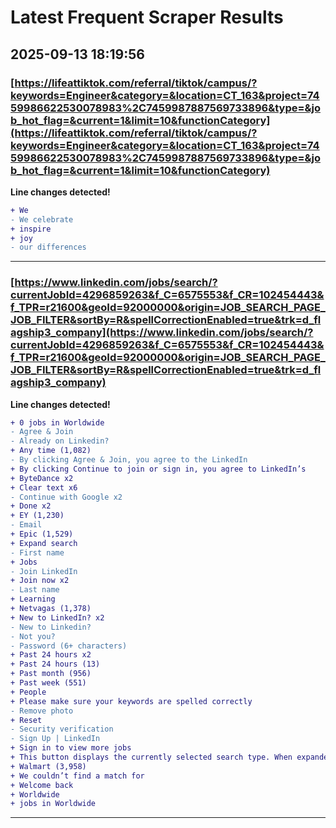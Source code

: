 # Latest Frequent Scraper Results

## 2025-09-13 18:19:56

### [https://lifeattiktok.com/referral/tiktok/campus/?keywords=Engineer&category=&location=CT_163&project=7459986622530078983%2C7459987887569733896&type=&job_hot_flag=&current=1&limit=10&functionCategory](https://lifeattiktok.com/referral/tiktok/campus/?keywords=Engineer&category=&location=CT_163&project=7459986622530078983%2C7459987887569733896&type=&job_hot_flag=&current=1&limit=10&functionCategory)

**Line changes detected!**

```diff
+ We
- We celebrate
+ inspire
+ joy
- our differences
```

---
### [https://www.linkedin.com/jobs/search/?currentJobId=4296859263&f_C=6575553&f_CR=102454443&f_TPR=r21600&geoId=92000000&origin=JOB_SEARCH_PAGE_JOB_FILTER&sortBy=R&spellCorrectionEnabled=true&trk=d_flagship3_company](https://www.linkedin.com/jobs/search/?currentJobId=4296859263&f_C=6575553&f_CR=102454443&f_TPR=r21600&geoId=92000000&origin=JOB_SEARCH_PAGE_JOB_FILTER&sortBy=R&spellCorrectionEnabled=true&trk=d_flagship3_company)

**Line changes detected!**

```diff
+ 0 jobs in Worldwide
- Agree & Join
- Already on Linkedin?
+ Any time (1,082)
- By clicking Agree & Join, you agree to the LinkedIn
+ By clicking Continue to join or sign in, you agree to LinkedIn’s
+ ByteDance x2
+ Clear text x6
- Continue with Google x2
+ Done x2
+ EY (1,230)
- Email
+ Epic (1,529)
+ Expand search
- First name
+ Jobs
- Join LinkedIn
+ Join now x2
- Last name
+ Learning
+ Netvagas (1,378)
+ New to LinkedIn? x2
- New to Linkedin?
- Not you?
- Password (6+ characters)
+ Past 24 hours x2
+ Past 24 hours (13)
+ Past month (956)
+ Past week (551)
+ People
+ Please make sure your keywords are spelled correctly
- Remove photo
+ Reset
- Security verification
- Sign Up | LinkedIn
+ Sign in to view more jobs
+ This button displays the currently selected search type. When expanded it provides a list of search options that will switch the search inputs to match the current selection.
+ Walmart (3,958)
+ We couldn’t find a match for
+ Welcome back
+ Worldwide
+ jobs in Worldwide
```

---
